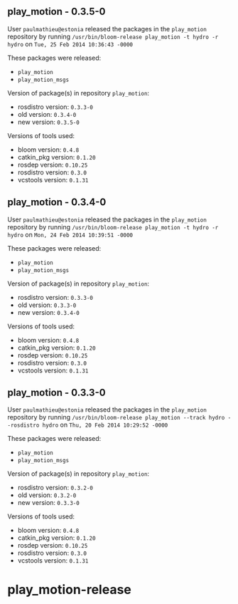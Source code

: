 ## play_motion - 0.3.5-0

User `paulmathieu@estonia` released the packages in the `play_motion` repository by running `/usr/bin/bloom-release play_motion -t hydro -r hydro` on `Tue, 25 Feb 2014 10:36:43 -0000`

These packages were released:
- `play_motion`
- `play_motion_msgs`

Version of package(s) in repository `play_motion`:
- rosdistro version: `0.3.3-0`
- old version: `0.3.4-0`
- new version: `0.3.5-0`

Versions of tools used:
- bloom version: `0.4.8`
- catkin_pkg version: `0.1.20`
- rosdep version: `0.10.25`
- rosdistro version: `0.3.0`
- vcstools version: `0.1.31`


## play_motion - 0.3.4-0

User `paulmathieu@estonia` released the packages in the `play_motion` repository by running `/usr/bin/bloom-release play_motion -t hydro -r hydro` on `Mon, 24 Feb 2014 10:39:51 -0000`

These packages were released:
- `play_motion`
- `play_motion_msgs`

Version of package(s) in repository `play_motion`:
- rosdistro version: `0.3.3-0`
- old version: `0.3.3-0`
- new version: `0.3.4-0`

Versions of tools used:
- bloom version: `0.4.8`
- catkin_pkg version: `0.1.20`
- rosdep version: `0.10.25`
- rosdistro version: `0.3.0`
- vcstools version: `0.1.31`


## play_motion - 0.3.3-0

User `paulmathieu@estonia` released the packages in the `play_motion` repository by running `/usr/bin/bloom-release play_motion --track hydro --rosdistro hydro` on `Thu, 20 Feb 2014 10:29:52 -0000`

These packages were released:
- `play_motion`
- `play_motion_msgs`

Version of package(s) in repository `play_motion`:
- rosdistro version: `0.3.2-0`
- old version: `0.3.2-0`
- new version: `0.3.3-0`

Versions of tools used:
- bloom version: `0.4.8`
- catkin_pkg version: `0.1.20`
- rosdep version: `0.10.25`
- rosdistro version: `0.3.0`
- vcstools version: `0.1.31`


play_motion-release
===================
